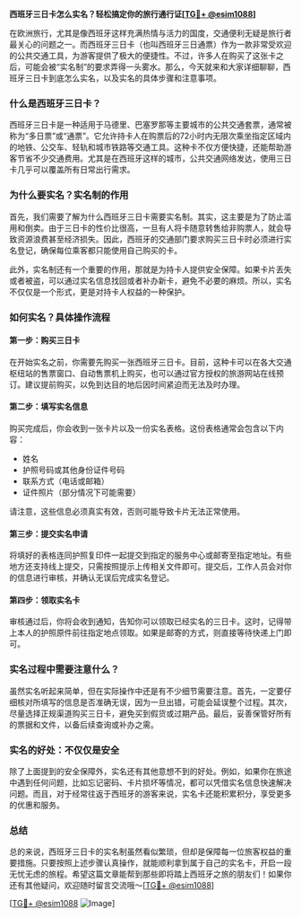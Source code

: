 **西班牙三日卡怎么实名？轻松搞定你的旅行通行证[[TG💪+ @esim1088](https://t.me/s/esim1088)]**

在欧洲旅行，尤其是像西班牙这样充满热情与活力的国度，交通便利无疑是旅行者最关心的问题之一。而西班牙三日卡（也叫西班牙三日通票）作为一款非常受欢迎的公共交通工具，为游客提供了极大的便捷性。不过，许多人在购买了这张卡之后，可能会被“实名制”的要求弄得一头雾水。那么，今天就来和大家详细聊聊，西班牙三日卡到底怎么实名，以及实名的具体步骤和注意事项。

### 什么是西班牙三日卡？

西班牙三日卡是一种适用于马德里、巴塞罗那等主要城市的公共交通套票，通常被称为“多日票”或“通票”。它允许持卡人在购票后的72小时内无限次乘坐指定区域内的地铁、公交车、轻轨和城市铁路等交通工具。这种卡不仅方便快捷，还能帮助游客节省不少交通费用。尤其是在西班牙这样的城市，公共交通网络发达，使用三日卡几乎可以覆盖所有日常出行需求。

### 为什么要实名？实名制的作用

首先，我们需要了解为什么西班牙三日卡需要实名制。其实，这主要是为了防止滥用和倒卖。由于三日卡的性价比很高，一旦有人将卡随意转售给非购票人，就会导致资源浪费甚至经济损失。因此，西班牙的交通部门要求购买三日卡时必须进行实名登记，确保每位乘客都只能使用自己购买的卡。

此外，实名制还有一个重要的作用，那就是为持卡人提供安全保障。如果卡片丢失或者被盗，可以通过实名信息找回或者补办新卡，避免不必要的麻烦。所以，实名不仅仅是一个形式，更是对持卡人权益的一种保护。

### 如何实名？具体操作流程

#### 第一步：购买三日卡

在开始实名之前，你需要先购买一张西班牙三日卡。目前，这种卡可以在各大交通枢纽站的售票窗口、自动售票机上购买，也可以通过官方授权的旅游网站在线预订。建议提前购买，以免到达目的地后因时间紧迫而无法及时办理。

#### 第二步：填写实名信息

购买完成后，你会收到一张卡片以及一份实名表格。这份表格通常会包含以下内容：

- 姓名
- 护照号码或其他身份证件号码
- 联系方式（电话或邮箱）
- 证件照片（部分情况下可能需要）

请注意，这些信息必须真实有效，否则可能导致卡片无法正常使用。

#### 第三步：提交实名申请

将填好的表格连同护照复印件一起提交到指定的服务中心或邮寄至指定地址。有些地方还支持线上提交，只需按照提示上传相关文件即可。提交后，工作人员会对你的信息进行审核，并确认无误后完成实名登记。

#### 第四步：领取实名卡

审核通过后，你将会收到通知，告知你可以领取已经实名的三日卡。这时，记得带上本人的护照原件前往指定地点领取。如果是邮寄的方式，则直接等待快递上门即可。

### 实名过程中需要注意什么？

虽然实名听起来简单，但在实际操作中还是有不少细节需要注意。首先，一定要仔细核对所填写的信息是否准确无误，因为一旦出错，可能会延误整个过程。其次，尽量选择正规渠道购买三日卡，避免买到假货或过期产品。最后，妥善保管好所有的票据和文件，以备后续查询或补办之需。

### 实名的好处：不仅仅是安全

除了上面提到的安全保障外，实名还有其他意想不到的好处。例如，如果你在旅途中遇到任何问题，比如忘记密码、卡片损坏等情况，都可以凭借实名信息快速解决问题。而且，对于经常往返于西班牙的游客来说，实名卡还能积累积分，享受更多的优惠和服务。

### 总结

总的来说，西班牙三日卡的实名制虽然看似繁琐，但却是保障每一位旅客权益的重要措施。只要按照上述步骤认真操作，就能顺利拿到属于自己的实名卡，开启一段无忧无虑的旅程。希望这篇文章能帮到那些即将踏上西班牙之旅的朋友们！如果你还有其他疑问，欢迎随时留言交流哦～[[TG💪+ @esim1088](https://t.me/s/esim1088)]

[[TG💪+ @esim1088](https://t.me/s/esim1088) ![Image](https://i.postimg.cc/4NQfJmqS/Snipaste-2025-05-13-00-14-12.png)]